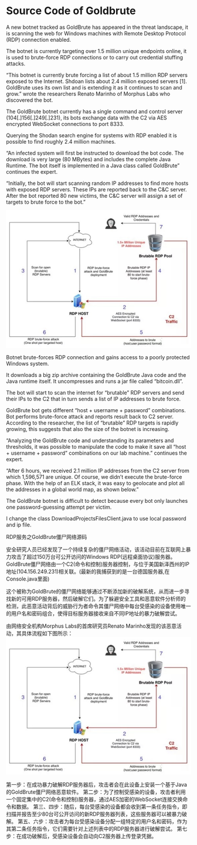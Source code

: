 # Source Code of Goldbrute

A new botnet tracked as GoldBrute has appeared in the threat landscape, it is scanning the web for Windows machines with Remote Desktop Protocol (RDP) connection enabled.

The botnet is currently targeting over 1.5 million unique endpoints online, it is used to brute-force RDP connections or to carry out credential stuffing attacks.

“This botnet is currently brute forcing a list of about 1.5 million RDP servers exposed to the Internet. Shdoan lists about 2.4 million exposed servers  [1]. GoldBrute uses its own list and is extending it as it continues to scan and grow.” wrote the researchers Renato Marinho of Morphus Labs who discovered the bot.

The GoldBrute botnet currently has a single command and control server (104[.]156[.]249[.]231), its bots exchange data with the C2 via AES encrypted WebSocket connections to port 8333. 

Querying the Shodan search engine for systems with RDP enabled it is possible to find roughly 2.4 million machines.

“An infected system will first be instructed to download the bot code. The download is very large (80 MBytes) and includes the complete Java Runtime. The bot itself is implemented in a Java class called GoldBrute” continues the expert.

“Initially, the bot will start scanning random IP addresses to find more hosts with exposed RDP servers. These IPs are reported back to the C&C server. After the bot reported 80 new victims, the C&C server will assign a set of targets to brute force to the bot.” 

![Image The complete attack chain](./chain.jpg)

Botnet brute-forces RDP connection and gains access to a poorly protected Windows system.

It downloads a big zip archive containing the GoldBrute Java code and the Java runtime itself. It uncompresses and runs a jar file called “bitcoin.dll”.

The bot will start to scan the internet for “brutable” RDP servers and send their IPs to the C2 that in turn sends a list of IP addresses to brute force.

GoldBrute bot gets different “host + username + password”  combinations.
Bot performs brute-force attack and reports result back to C2 server.
According to the researcher, the list of “brutable” RDP targets is rapidly growing, this suggests that also the size of the botnet is increasing.

“Analyzing the GoldBrute code and understanding its parameters and thresholds, it was possible to manipulate the code to make it save all “host + username + password” combinations on our lab machine.” continues the expert.

“After 6 hours, we received 2.1 million IP addresses from the C2 server from which 1,596,571 are unique. Of course, we didn’t execute the brute-force phase. With the help of an ELK stack, it was easy to geolocate and plot all the addresses in a global world map, as shown below.”

The GoldBrute botnet is difficult to detect because every bot only launches one password-guessing attempt per victim.

I change the class DownloadProjectsFilesClient.java to use local password and ip file.

RDP服务之GoldBrute僵尸网络源码

安全研究人员已经发现了一个持续复杂的僵尸网络活动，该活动目前在互联网上暴力攻击了超过150万台可公开访问的Windows RDP(远程桌面协议)服务器。GoldBrute僵尸网络由一个C2(命令和控制)服务器控制，与位于美国新泽西州的IP地址(104.156.249.231)相关联。(最新的我捕获到的是一台德国服务器,在Console.java里面)

这个被称为GoldBrute的僵尸网络能够通过不断添加新的破解系统，从而进一步寻找新的可用RDP服务器，然后破解它们。为了躲避安全工具和恶意软件分析师的检测，此恶意活动背后的威胁行为者命令其僵尸网络中每台受感染的设备使用唯一的用户名和密码组合，使得目标服务器接收来自不同IP地址的暴力破解尝试。

由网络安全机构Morphus Labs的首席研究员Renato Marinho发现的该恶意活动，其具体流程如下图所示：
![Image 攻击流程](./chain.jpg)

第一步：在成功暴力破解RDP服务器后，攻击者会在此设备上安装一个基于Java的GoldBrute僵尸网络恶意软件。
第二步：为了控制受感染的设备，攻击者利用一个固定集中的C2(命令和控制)服务器，通过AES加密的WebSocket连接交换命令和数据。
第三、四步：随后，每台受感染的设备都会收到第一条任务指令，即扫描并报告至少80台可公开访问的新RDP服务器列表，这些服务器可以被暴力破解。
第五、六步：攻击者为每台受感染设备分配一组特定的用户名和密码，作为其第二条任务指令，它们需要针对上述列表中的RDP服务器进行破解尝试。
第七步：在成功破解后，受感染设备会自动向C2服务器上传登录凭据。



